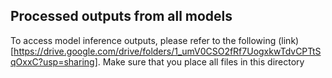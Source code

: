 ## Processed outputs from all models

To access model inference outputs, please refer to the following (link)[https://drive.google.com/drive/folders/1_umV0CSO2fRf7UogxkwTdvCPTtSqOxxC?usp=sharing]. Make sure that you place all files in this directory
